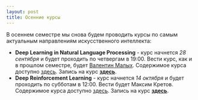 ```yaml
---
layout: post
title: Осенние курсы
---
```


В осеннем семестре мы снова будем проводить курсы по самым актуальным направлениям искусственного интеллекта:

* __Deep Learning in Natural Language Processing__ - курс начнется _28 сентября_ и будет проходить по четвергам в 19:00. Вести курс, как и в прошлом семестре, будет [Валентин Малых](http://val.maly.hk). Содержимое курса доступно [здесь](/NLP/). Запись на курс [__здесь__](https://is.gd/NLP20171).
* __Deep Reinforcement Learning__ - курс начнется _14 октября_ и будет проходить по субботам в 12:00. Вести будет Максим Кретов. Содержимое курса доступно [здесь](/RL/). Запись на курс [__здесь__](https://is.gd/RL2017).
